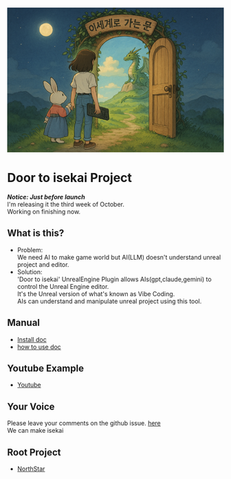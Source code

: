 ![](docs/images/Door_0.png)
# Door to isekai Project

***Notice: Just before launch***  
I'm releasing it the third week of October.  
Working on finishing now.  

## What is this?
- Problem:  
  We need AI to make game world but AI(LLM) doesn't understand unreal project and editor.  
- Solution:  
  'Door to isekai' UnrealEngine Plugin allows AIs(gpt,claude,gemini) to control the Unreal Engine editor.  
  It's the Unreal version of what's known as Vibe Coding.  
  AIs can understand and manipulate unreal project using this tool.  

## Manual  
- [Install doc](docs/install/install.md)
- [how to use doc](docs/howtouse/howtouse.md)

## Youtube Example
- [Youtube](https://www.youtube.com/@creatorsoul804/videos)

## Your Voice  
Please leave your comments on the github issue. [here](https://github.com/LSG7/UnrealEngine_AI_Bridge/issues)  
We can make isekai

## Root Project  
- [NorthStar](https://github.com/LSG7/NorthStar)
